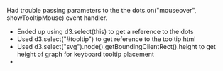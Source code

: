 Had trouble passing parameters to the the dots.on("mouseover", showTooltipMouse) event handler.
* Ended up using d3.select(this) to get a reference to the dots
* Used d3.select("#tooltip") to get reference to the tooltip html
* Used d3.select("svg").node().getBoundingClientRect().height to get height of graph for keyboard tooltip placement
*